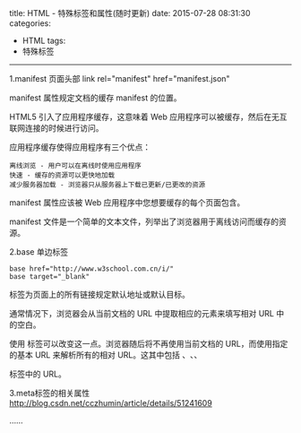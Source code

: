 title: HTML - 特殊标签和属性(随时更新)
date: 2015-07-28 08:31:30
categories:
- HTML
tags:
- 特殊标签
---
1.manifest   页面头部 link rel="manifest" href="manifest.json"

manifest 属性规定文档的缓存 manifest 的位置。

HTML5 引入了应用程序缓存，这意味着 Web 应用程序可以被缓存，然后在无互联网连接的时候进行访问。

应用程序缓存使得应用程序有三个优点：

    离线浏览 - 用户可以在离线时使用应用程序
    快速 - 缓存的资源可以更快地加载
    减少服务器加载 - 浏览器只从服务器上下载已更新/已更改的资源
<!-- more -->
manifest 属性应该被 Web 应用程序中您想要缓存的每个页面包含。

manifest 文件是一个简单的文本文件，列举出了浏览器用于离线访问而缓存的资源。

2.base 单边标签

    base href="http://www.w3school.com.cn/i/"
    base target="_blank"

<base> 标签为页面上的所有链接规定默认地址或默认目标。

通常情况下，浏览器会从当前文档的 URL 中提取相应的元素来填写相对 URL 中的空白。

使用 <base> 标签可以改变这一点。浏览器随后将不再使用当前文档的 URL，而使用指定的基本 URL 来解析所有的相对 URL。这其中包括 <a>、<img>、<link>、<form> 标签中的 URL。

3.meta标签的相关属性
http://blog.csdn.net/cczhumin/article/details/51241609

……
